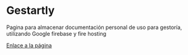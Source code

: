 # Gestartly
Pagina para almacenar documentación personal de uso para gestoría, utilizando Google firebase y fire hosting

[Enlace a la página]([https://documentosweb1-5df51.web.app](https://documentosweb1-5df51.firebaseapp.com))
